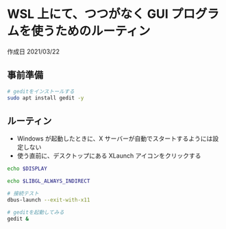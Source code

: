 # WSL 上にて、つつがなく GUI プログラムを使うためのルーティン

作成日 2021/03/22

## 事前準備

```bash
# geditをインストールする
sudo apt install gedit -y
```

## ルーティン

- Windows が起動したときに、X サーバーが自動でスタートするようには設定しない
- 使う直前に、デスクトップにある XLaunch アイコンをクリックする

```bash
echo $DISPLAY

echo $LIBGL_ALWAYS_INDIRECT

# 接続テスト
dbus-launch --exit-with-x11

# geditを起動してみる
gedit &
```

